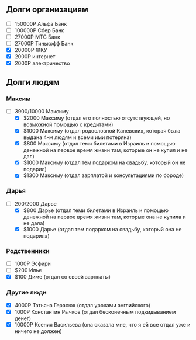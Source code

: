 ## Долги организациям
- [ ] 150000Р Альфа Банк
- [ ] 100000Р Сбер Банк
- [ ] 27000Р МТС Банк
- [ ] 27000Р Тинькофф Банк
- [x] 20000Р ЖКУ
- [x] 2000Р интернет
- [x] 2000Р электричество

## Долги людям
### Максим
- [ ] $3900/$10000 Максиму
	- [x] $2000 Максиму (отдал его полностью отсутствующей, но возможной помощью с кредитами)
	- [x] $1000 Максиму (отдал родословной Каневских, которая была выдана 4-м людям и всеми ими потеряна)
	- [x] $800 Максиму (отдал теми билетами в Израиль и помощью денежной на первое время жизни там, которые он не купил и не дал)
	- [x] $1000 Максиму (отдал тем подарком на свадьбу, который он не подарил)
	- [x] $1300 Максиму (отдал зарплатой и консультациями по бороде)
### Дарья
- [ ] $200/$2000 Дарье
	- [x] $800 Дарье (отдал теми билетами в Израиль и помощью денежной на первое время жизни там, которые она не купила и не дала)
	- [x] $1000 Дарье (отдал тем подарком на свадьбу, который она не подарила)

### Родственники
- [ ] 1000Р Эсфири
- [ ] $200 Илье
- [x] $100 Диме (отдал со своей зарплаты)

### Другие люди
- [x] 4000Р Татьяна Герасюк (отдал уроками английского)
- [x] 1000Р Константин Рычков (отдал бесконечным подкидыванием денег)
- [x] 10000Р Ксения Васильева (она сказала мне, что я ей все отдал уже и ничего не должен)